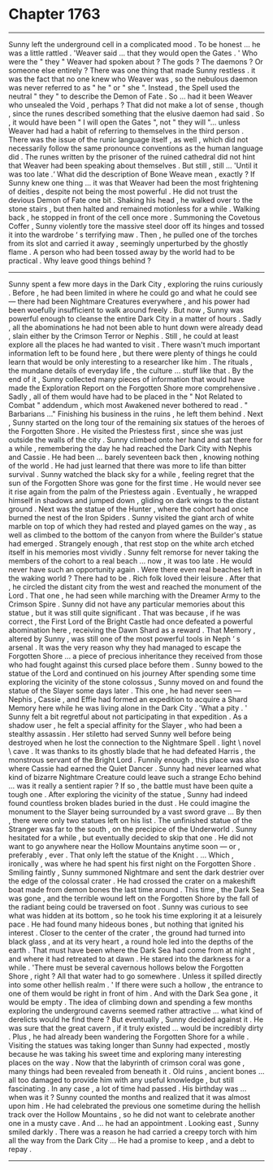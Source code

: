 
# Chapter 1763


---

Sunny left the underground cell in a complicated mood . To be honest ... he was a little rattled .
'Weaver said ... that they would open the Gates . '
Who were the " they " Weaver had spoken about ?
The gods ? The daemons ? Or someone else entirely ?
There was one thing that made Sunny restless . it was the fact that no one knew who Weaver was , so the nebulous daemon was never referred to as " he " or " she ". Instead , the Spell used the neutral " they " to describe the Demon of Fate .
So ... had it been Weaver who unsealed the Void , perhaps ?
That did not make a lot of sense , though , since the runes described something that the elusive daemon had said . So , it would have been " I will open the Gates ", not " they will "... unless Weaver had had a habit of referring to themselves in the third person .
There was the issue of the runic language itself , as well , which did not necessarily follow the same pronounce conventions as the human language did . The runes written by the prisoner of the ruined cathedral did not hint that Weaver had been speaking about themselves .
But still , still ...
'Until it was too late .‘
What did the description of Bone Weave mean , exactly ?
If Sunny knew one thing ... it was that Weaver had been the most frightening of deities , despite not being the most powerful . He did not trust the devious Demon of Fate one bit . Shaking his head , he walked over to the stone stairs , but then halted and remained motionless for a while .
Walking back , he stopped in front of the cell once more .
Summoning the Covetous Coffer , Sunny violently tore the massive steel door off its hinges and tossed it into the wardrobe ‘ s terrifying maw . Then , he pulled one of the torches from its slot and carried it away , seemingly unperturbed by the ghostly flame .
A person who had been tossed away by the world had to be practical .
Why leave good things behind ?
****
Sunny spent a few more days in the Dark City , exploring the ruins curiously . Before , he had been limited in where he could go and what he could see — there had been Nightmare Creatures everywhere , and his power had been woefully insufficient to walk around freely .
But now , Sunny was powerful enough to cleanse the entire Dark City in a matter of hours . Sadly , all the abominations he had not been able to hunt down were already dead , slain either by the Crimson Terror or Nephis .
Still , he could at least explore all the places he had wanted to visit . There wasn't much important information left to be found here , but there were plenty of things he could learn that would be only interesting to a researcher like him .
The rituals , the mundane details of everyday life , the culture ... stuff like that . By the end of it , Sunny collected many pieces of information that would have made the Exploration Report on the Forgotten Shore more comprehensive . Sadly , all of them would have had to be placed in the " Not Related to Combat " addendum , which most Awakened never bothered to read .
" Barbarians ..."
Finishing his business in the ruins , he left them behind . Next , Sunny started on the long tour of the remaining six statues of the heroes of the Forgotten Shore .
He visited the Priestess first , since she was just outside the walls of the city . Sunny climbed onto her hand and sat there for a while , remembering the day he had reached the Dark City with Nephis and Cassie .
He had been ... barely seventeen back then , knowing nothing of the world . He had just learned that there was more to life than bitter survival .
Sunny watched the black sky for a while , feeling regret that the sun of the Forgotten Shore was gone for the first time . He would never see it rise again from the palm of the Priestess again .
Eventually , he wrapped himself in shadows and jumped down , gliding on dark wings to the distant ground .
Next was the statue of the Hunter , where the cohort had once burned the nest of the Iron Spiders . Sunny visited the giant arch of white marble on top of which they had rested and played games on the way , as well as climbed to the bottom of the canyon from where the Builder's statue had emerged .
Strangely enough , that rest stop on the white arch etched itself in his memories most vividly . Sunny felt remorse for never taking the members of the cohort to a real beach ... now , it was too late . He would never have such an opportunity again .
Were there even real beaches left in the waking world ? There had to be . Rich folk loved their leisure .
After that , he circled the distant city from the west and reached the monument of the Lord . That one , he had seen while marching with the Dreamer Army to the Crimson Spire . Sunny did not have any particular memories about this statue , but it was still quite significant .
That was because , if he was correct , the First Lord of the Bright Castle had once defeated a powerful abomination here , receiving the Dawn Shard as a reward . That Memory , altered by Sunny , was still one of the most powerful tools in Neph ‘ s arsenal .
It was the very reason why they had managed to escape the Forgotten Shore ... a piece of precious inheritance they received from those who had fought against this cursed place before them .
Sunny bowed to the statue of the Lord and continued on his journey
After spending some time exploring the vicinity of the stone colossus , Sunny moved on and found the statue of the Slayer some days later . This one , he had never seen — Nephis , Cassie , and Effie had formed an expedition to acquire a Shard Memory here while he was living alone in the Dark City .
'What a pity . '
Sunny felt a bit regretful about not participating in that expedition . As a shadow user , he felt a special affinity for the Slayer , who had been a stealthy assassin . Her stiletto had served Sunny well before being destroyed when he lost the connection to the Nightmare Spell . lіght \ nоvel \ cаve . It was thanks to its ghostly blade that he had defeated Harris , the monstrous servant of the Bright Lord .
Funnily enough , this place was also where Cassie had earned the Quiet Dancer . Sunny had never learned what kind of bizarre Nightmare Creature could leave such a strange Echo behind ... was it really a sentient rapier ? If so , the battle must have been quite a tough one . After exploring the vicinity of the statue , Sunny had indeed found countless broken blades buried in the dust . He could imagine the monument to the Slayer being surrounded by a vast sword grave ...
By then , there were only two statues left on his list .
The unfinished statue of the Stranger was far to the south , on the precipice of the Underworld . Sunny hesitated for a while , but eventually decided to skip that one .
He did not want to go anywhere near the Hollow Mountains anytime soon — or , preferably , ever .
That only left the statue of the Knight .
... Which , ironically , was where he had spent his first night on the Forgotten Shore . Smiling faintly , Sunny summoned Nightmare and sent the dark destrier over the edge of the colossal crater .
He had crossed the crater on a makeshift boat made from demon bones the last time around . This time , the Dark Sea was gone , and the terrible wound left on the Forgotten Shore by the fall of the radiant being could be traversed on foot .
Sunny was curious to see what was hidden at its bottom , so he took his time exploring it at a leisurely pace .
He had found many hideous bones , but nothing that ignited his interest . Closer to the center of the crater , the ground had turned into black glass , and at its very heart , a round hole led into the depths of the earth . That must have been where the Dark Sea had come from at night , and where it had retreated to at dawn .
He stared into the darkness for a while .
'There must be several cavernous hollows below the Forgotten Shore , right ? All that water had to go somewhere . Unless it spilled directly into some other hellish realm . '
If there were such a hollow , the entrance to one of them would be right in front of him . And with the Dark Sea gone , it would be empty . The idea of climbing down and spending a few months exploring the underground caverns seemed rather attractive ... what kind of derelicts would he find there ?
But eventually , Sunny decided against it .
He was sure that the great cavern , if it truly existed ... would be incredibly dirty .
Plus , he had already been wandering the Forgotten Shore for a while . Visiting the statues was taking longer than Sunny had expected , mostly because he was taking his sweet time and exploring many interesting places on the way .
Now that the labyrinth of crimson coral was gone , many things had been revealed from beneath it . Old ruins , ancient bones ... all too damaged to provide him with any useful knowledge , but still fascinating .
In any case , a lot of time had passed . His birthday was ... when was it ?
Sunny counted the months and realized that it was almost upon him . He had celebrated the previous one sometime during the hellish track over the Hollow Mountains , so he did not want to celebrate another one in a musty cave .
And ... he had an appointment .
Looking east , Sunny smiled darkly .
There was a reason he had carried a creepy torch with him all the way from the Dark City ...
He had a promise to keep , and a debt to repay .

---

